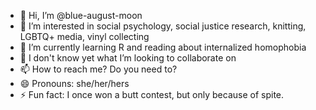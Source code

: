- 👋 Hi, I’m @blue-august-moon
- 👀 I’m interested in social psychology, social justice research, knitting, LGBTQ+ media, vinyl collecting
- 🌱 I’m currently learning R and reading about internalized homophobia
- 💞️ I don't know yet what I’m looking to collaborate on
- 📫 How to reach me? Do you need to? 
- 😄 Pronouns: she/her/hers
- ⚡ Fun fact: I once won a butt contest, but only because of spite. 

<!---
blue-august-moon/blue-august-moon is a ✨ special ✨ repository because its `README.md` (this file) appears on your GitHub profile.
You can click the Preview link to take a look at your changes.
--->
